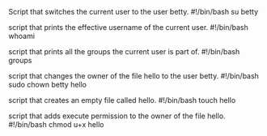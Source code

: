 Script that switches the current user to the user betty.
#!/bin/bash
su betty


script that prints the effective username of the current user.
#!/bin/bash
whoami


script that prints all the groups the current user is part of.
#!/bin/bash
groups


script that changes the owner of the file hello to the user betty.
#!/bin/bash
sudo chown betty hello


script that creates an empty file called hello.
#!/bin/bash
touch hello


script that adds execute permission to the owner of the file hello.
#!/bin/bash
chmod u+x hello
